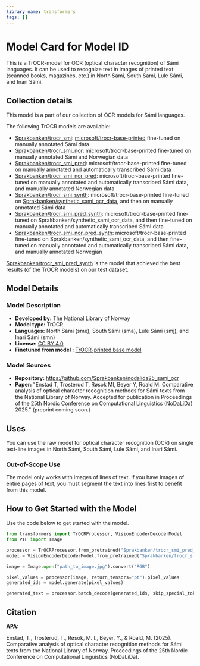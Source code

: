 ```yaml
---
library_name: transformers
tags: []
---
```


# Model Card for Model ID
This is a TrOCR-model for OCR (optical character recognition) of Sámi languages.
It can be used to recognize text in images of printed text (scanned books, magazines, etc.) in North Sámi, South Sámi, Lule Sámi, and Inari Sámi.

## Collection details 
This model is a part of our collection of OCR models for Sámi languages.

The following TrOCR models are available:
- [Sprakbanken/trocr_smi](https://huggingface.co/Sprakbanken/trocr_smi): [microsoft/trocr-base-printed](https://huggingface.co/microsoft/trocr-base-printed) fine-tuned on manually annotated Sámi data
- [Sprakbanken/trocr_smi_nor](https://huggingface.co/Sprakbanken/trocr_smi_nor): microsoft/trocr-base-printed fine-tuned on manually annotated Sámi and Norwegian data
- [Sprakbanken/trocr_smi_pred](https://huggingface.co/Sprakbanken/trocr_smi_pred): microsoft/trocr-base-printed fine-tuned on manually annotated and automatically transcribed Sámi data
- [Sprakbanken/trocr_smi_nor_pred](https://huggingface.co/Sprakbanken/trocr_smi_nor_pred): microsoft/trocr-base-printed fine-tuned on manually annotated and automatically transcribed Sámi data, and manually annotated Norwegian data
- [Sprakbanken/trocr_smi_synth](https://huggingface.co/Sprakbanken/trocr_smi_synth): microsoft/trocr-base-printed fine-tuned on [Sprakbanken/synthetic_sami_ocr_data](https://huggingface.co/datasets/Sprakbanken/synthetic_sami_ocr_data), and then on manually annotated Sámi data
- [Sprakbanken/trocr_smi_pred_synth](https://huggingface.co/Sprakbanken/trocr_smi_pred_synth): microsoft/trocr-base-printed fine-tuned on Sprakbanken/synthetic_sami_ocr_data, and then fine-tuned on manually annotated and automatically transcribed Sámi data
- [Sprakbanken/trocr_smi_nor_pred_synth](https://huggingface.co/Sprakbanken/trocr_smi_nor_pred_synth): microsoft/trocr-base-printed fine-tuned on Sprakbanken/synthetic_sami_ocr_data, and then fine-tuned on manually annotated and automatically transcribed Sámi data, and manually annotated Norwegian

[Sprakbanken/trocr_smi_pred_synth](https://huggingface.co/Sprakbanken/trocr_smi_pred_synth) is the model that achieved the best results (of the TrOCR models) on our test dataset.

## Model Details
<!-- model details here  -->

### Model Description

- **Developed by:** The National Library of Norway
- **Model type:** TrOCR
- **Languages:**  North Sámi (sme), South Sámi (sma), Lule Sámi (smj), and Inari Sámi (smn)
- **License:** [CC BY 4.0](https://creativecommons.org/licenses/by/4.0/)
- **Finetuned from model :** [TrOCR-printed base model](https://huggingface.co/microsoft/trocr-base-printed)

### Model Sources 

- **Repository:** https://github.com/Sprakbanken/nodalida25_sami_ocr
- **Paper:** "Enstad T, Trosterud T, Røsok MI, Beyer Y, Roald M. Comparative analysis of optical character recognition methods for Sámi texts from the National Library of Norway. Accepted for publication in Proceedings of the 25th Nordic Conference on Computational Linguistics (NoDaLiDa) 2025." (preprint coming soon.)

## Uses
You can use the raw model for optical character recognition (OCR) on single text-line images in North Sámi, South Sámi, Lule Sámi, and Inari Sámi. 

### Out-of-Scope Use
The model only works with images of lines of text.
If you have images of entire pages of text, you must segment the text into lines first to benefit from this model.


## How to Get Started with the Model

Use the code below to get started with the model.

```python
from transformers import TrOCRProcessor, VisionEncoderDecoderModel
from PIL import Image

processor = TrOCRProcessor.from_pretrained("Sprakbanken/trocr_smi_pred_synth")
model = VisionEncoderDecoderModel.from_pretrained("Sprakbanken/trocr_smi_pred_synth")

image = Image.open("path_to_image.jpg").convert("RGB")

pixel_values = processor(image, return_tensors="pt").pixel_values
generated_ids = model.generate(pixel_values)

generated_text = processor.batch_decode(generated_ids, skip_special_tokens=True)[0]
```
## Citation 

**APA:**

Enstad, T., Trosterud, T., Røsok, M. I., Beyer, Y., & Roald, M. (2025). Comparative analysis of optical character recognition methods for Sámi texts from the National Library of Norway. Proceedings of the 25th Nordic Conference on Computational Linguistics (NoDaLiDa).
